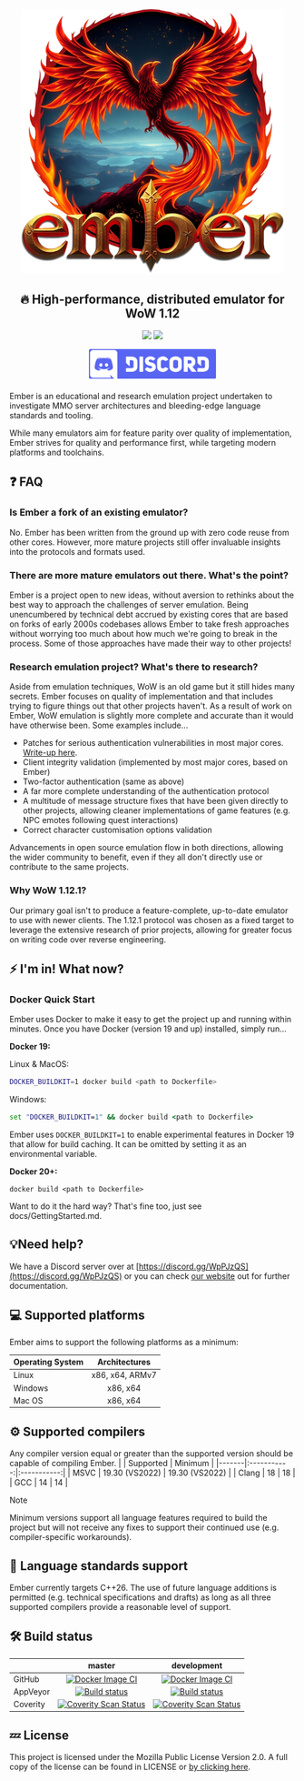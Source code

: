<p align="center">
<img src="docs/assets/header_medres.png" width="464" title="Ember"/><br />
<h2 align="center">🔥 High-performance, distributed emulator for WoW 1.12</h2>
<p align="center">
<a href="https://github.com/EmberEmu/Ember/actions/workflows/docker-image.yml"><img src="https://img.shields.io/github/actions/workflow/status/emberemu/ember/docker-image.yml?logo=githubactions&label=GitHub Actions CI&logoColor=white&color=e67a19" /></a>
<a href="https://ci.appveyor.com/project/Chaosvex/ember/branch/development"><img src="https://img.shields.io/appveyor/build/Chaosvex/ember?logo=appveyor&label=Appveyor%20CI&logoColor=white&color=e67a19" /></a>
</p>
</p>
<p align="center">
<a href="https://discord.gg/WpPJzQS"><img src="docs/assets/discord_medres.png" width="224" height="57" alt="Discord Join" title="Join the Discord!" /></a>
</p>
Ember is an educational and research emulation project undertaken to investigate MMO server architectures and bleeding-edge language standards and tooling. 

While many emulators aim for feature parity over quality of implementation, Ember strives for quality and performance first, while targeting modern platforms and toolchains.

## ❓ FAQ
### Is Ember a fork of an existing emulator?
No. Ember has been written from the ground up with zero code reuse from other cores. However, more mature projects still offer invaluable insights into the protocols and formats used.
### There are more mature emulators out there. What's the point?
Ember is a project open to new ideas, without aversion to rethinks about the best way to approach the challenges of server emulation. Being unencumbered by technical debt accrued by existing cores that are based on forks of early 2000s codebases allows Ember to take fresh approaches without worrying too much about how much we're going to break in the process. Some of those approaches have made their way to other projects!
### Research emulation project? What's there to research?
Aside from emulation techniques, WoW is an old game but it still hides many secrets. Ember focuses on quality of implementation and that includes trying to figure things out that other projects haven't. As a result of work on Ember, WoW emulation is slightly more complete and accurate than it would have otherwise been. Some examples include...
* Patches for serious authentication vulnerabilities in most major cores. [Write-up here](https://gist.github.com/Chaosvex/b62d8e7c24e60435b3834b5ec6b610a4).
* Client integrity validation (implemented by most major cores, based on Ember)
* Two-factor authentication (same as above)
* A far more complete understanding of the authentication protocol
* A multitude of message structure fixes that have been given directly to other projects, allowing cleaner implementations of game features (e.g. NPC emotes following quest interactions)
* Correct character customisation options validation

Advancements in open source emulation flow in both directions, allowing the wider community to benefit, even if they all don't directly use or contribute to the same projects.

### Why WoW 1.12.1?
Our primary goal isn't to produce a feature-complete, up-to-date emulator to use with newer clients. The 1.12.1 protocol was chosen as a fixed target to leverage the extensive research of prior projects, allowing for greater focus on writing code over reverse engineering.


## ⚡ I'm in! What now?
### Docker Quick Start

Ember uses Docker to make it easy to get the project up and running within minutes. Once you have Docker (version 19 and up) installed, simply run...

**Docker 19:**

Linux & MacOS:

```bash
DOCKER_BUILDKIT=1 docker build <path to Dockerfile>
```

Windows:

```cmd
set "DOCKER_BUILDKIT=1" && docker build <path to Dockerfile>
```

Ember uses `DOCKER_BUILDKIT=1` to enable experimental features in Docker 19 that allow for build caching. It can be omitted by setting it as an environmental variable.

**Docker 20+:**
```
docker build <path to Dockerfile>
```

Want to do it the hard way? That's fine too, just see docs/GettingStarted.md.

## 💡Need help?

We have a Discord server over at [https://discord.gg/WpPJzQS](https://discord.gg/WpPJzQS) or you can check [our website](https://emberemu.com) out for further documentation.

## 💻 Supported platforms

Ember aims to support the following platforms as a minimum:

| Operating System  | Architectures |
| :------------ |:---------------:|
| Linux         | x86, x64, ARMv7 |
| Windows       | x86, x64        |
| Mac OS        | x86, x64        |

## ⚙️ Supported compilers

Any compiler version equal or greater than the supported version should be capable of compiling Ember.
|       |  Supported  |   Minimum   |
|-------|:-----------:|:-----------:|
| MSVC  | 19.30 (VS2022) | 19.30 (VS2022) |
| Clang |     18     |     18     |
| GCC   |     14     |     14     |

> [!NOTE]
> Minimum versions support all language features required to build the project but will not receive any fixes to support their continued use (e.g. compiler-specific workarounds).

## 📃 Language standards support

Ember currently targets C++26. The use of future language additions is permitted (e.g. technical specifications and drafts) as long as all three supported compilers provide a reasonable level of support.

## 🛠️ Build status

|  | master  | development |
| :------------ |:---------------:|:---------------:|
| GitHub   | [![Docker Image CI](https://github.com/EmberEmu/Ember/actions/workflows/docker-image.yml/badge.svg?branch=master)](https://github.com/EmberEmu/Ember/actions/workflows/docker-image.yml)| [![Docker Image CI](https://github.com/EmberEmu/Ember/actions/workflows/docker-image.yml/badge.svg?branch=development)](https://github.com/EmberEmu/Ember/actions/workflows/docker-image.yml) |
| AppVeyor | [![Build status](https://ci.appveyor.com/api/projects/status/wtctwhykqeelwk4g/branch/master?svg=true)](https://ci.appveyor.com/project/Chaosvex/ember/branch/master) | [![Build status](https://ci.appveyor.com/api/projects/status/wtctwhykqeelwk4g/branch/development?svg=true)](https://ci.appveyor.com/project/Chaosvex/ember/branch/development)  |
| Coverity | [![Coverity Scan Status](https://scan.coverity.com/projects/5653/badge.svg)](https://scan.coverity.com/projects/5653) | [![Coverity Scan Status](https://scan.coverity.com/projects/5653/badge.svg)](https://scan.coverity.com/projects/5653) |

##  💤 License

This project is licensed under the Mozilla Public License Version 2.0. A full copy of the license can be found in LICENSE or [by clicking here](http://mozilla.org/MPL/2.0/).
